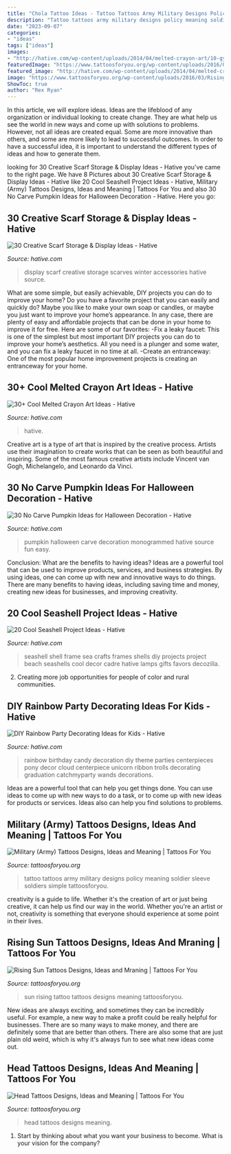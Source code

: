 ```yaml
---
title: "Chola Tattoo Ideas - Tattoo Tattoos Army Military Designs Policy Meaning Soldier Sleeve Soldiers Simple Tattoosforyou"
description: "Tattoo tattoos army military designs policy meaning soldier sleeve soldiers simple tattoosforyou"
date: "2023-09-07"
categories:
- "ideas"
tags: ["ideas"]
images:
- "http://hative.com/wp-content/uploads/2014/04/melted-crayon-art/10-gymnastics.jpg"
featuredImage: "https://www.tattoosforyou.org/wp-content/uploads/2016/05/Head-Tattoos.jpg"
featured_image: "http://hative.com/wp-content/uploads/2014/04/melted-crayon-art/10-gymnastics.jpg"
image: "https://www.tattoosforyou.org/wp-content/uploads/2016/03/Rising-Sun-Tattoo-Images.jpg"
ShowToc: true
author: "Rex Ryan"
---
```



In this article, we will explore ideas. Ideas are the lifeblood of any organization or individual looking to create change. They are what help us see the world in new ways and come up with solutions to problems. However, not all ideas are created equal. Some are more innovative than others, and some are more likely to lead to successful outcomes. In order to have a successful idea, it is important to understand the different types of ideas and how to generate them.

	

		
looking for 30 Creative Scarf Storage &amp; Display Ideas - Hative you've came to the right page. We have 8 Pictures about 30 Creative Scarf Storage &amp; Display Ideas - Hative like 20 Cool Seashell Project Ideas - Hative, Military (Army) Tattoos Designs, Ideas and Meaning | Tattoos For You and also 30 No Carve Pumpkin Ideas for Halloween Decoration - Hative. Here you go:
		
    
## 30 Creative Scarf Storage &amp; Display Ideas - Hative

<img loading=lazy src="https://hative.com/wp-content/uploads/2015/03/scarf-storage-ideas/5-creative-scarf-storage-and-display-ideas.jpg" onerror="this.onerror=null;this.src='https://tse3.mm.bing.net/th?id=OIP.C7vsjFHEckY2RiPxWHCaIwHaOn&amp;pid=15.1';" alt="30 Creative Scarf Storage &amp; Display Ideas - Hative">

_Source: hative.com_

>display scarf creative storage scarves winter accessories hative source. 

	

What are some simple, but easily achievable, DIY projects you can do to improve your home?
Do you have a favorite project that you can easily and quickly do? Maybe you like to make your own soap or candles, or maybe you just want to improve your home’s appearance. In any case, there are plenty of easy and affordable projects that can be done in your home to improve it for free. Here are some of our favorites: 
-Fix a leaky faucet: This is one of the simplest but most important DIY projects you can do to improve your home’s aesthetics. All you need is a plunger and some water, and you can fix a leaky faucet in no time at all. 
-Create an entranceway: One of the most popular home improvement projects is creating an entranceway for your home.

    
## 30+ Cool Melted Crayon Art Ideas - Hative

<img loading=lazy src="http://hative.com/wp-content/uploads/2014/04/melted-crayon-art/10-gymnastics.jpg" onerror="this.onerror=null;this.src='https://tse1.mm.bing.net/th?id=OIP.znXxIh5UvBw51Ktxt235XgHaJ4&amp;pid=15.1';" alt="30+ Cool Melted Crayon Art Ideas - Hative">

_Source: hative.com_

>hative. 

	

Creative art is a type of art that is inspired by the creative process. Artists use their imagination to create works that can be seen as both beautiful and inspiring. Some of the most famous creative artists include Vincent van Gogh, Michelangelo, and Leonardo da Vinci.

    
## 30 No Carve Pumpkin Ideas For Halloween Decoration - Hative

<img loading=lazy src="https://hative.com/wp-content/uploads/2014/10/no-carve-pumpkin-ideas/3-monogrammed-pumpkin.jpg" onerror="this.onerror=null;this.src='https://tse4.mm.bing.net/th?id=OIP.RLIi6r2IJL7LTAVcIEY5kwHaJ4&amp;pid=15.1';" alt="30 No Carve Pumpkin Ideas for Halloween Decoration - Hative">

_Source: hative.com_

>pumpkin halloween carve decoration monogrammed hative source fun easy. 

	

Conclusion: What are the benefits to having ideas?
Ideas are a powerful tool that can be used to improve products, services, and business strategies. By using ideas, one can come up with new and innovative ways to do things. There are many benefits to having ideas, including saving time and money, creating new ideas for businesses, and improving creativity.

    
## 20 Cool Seashell Project Ideas - Hative

<img loading=lazy src="https://hative.com/wp-content/uploads/2014/12/seashell-project-ideas/11-sea-shell-photo-frame.jpg" onerror="this.onerror=null;this.src='https://tse4.mm.bing.net/th?id=OIP.zg4oFNNHPHchdF10OVI2mQHaJ4&amp;pid=15.1';" alt="20 Cool Seashell Project Ideas - Hative">

_Source: hative.com_

>seashell shell frame sea crafts frames shells diy projects project beach seashells cool decor cadre hative lamps gifts favors decozilla. 

	

2. Creating more job opportunities for people of color and rural communities. 

    
## DIY Rainbow Party Decorating Ideas For Kids - Hative

<img loading=lazy src="https://hative.com/wp-content/uploads/2014/11/diy-rainbow-party-decorating-ideas/4-candy-decoration.jpg" onerror="this.onerror=null;this.src='https://tse2.mm.bing.net/th?id=OIP.GfTxgQhCKywEmuWykiSTCAHaLG&amp;pid=15.1';" alt="DIY Rainbow Party Decorating Ideas for Kids - Hative">

_Source: hative.com_

>rainbow birthday candy decoration diy theme parties centerpieces pony decor cloud centerpiece unicorn ribbon trolls decorating graduation catchmyparty wands decorations. 

	

Ideas are a powerful tool that can help you get things done. You can use ideas to come up with new ways to do a task, or to come up with new ideas for products or services. Ideas also can help you find solutions to problems.

    
## Military (Army) Tattoos Designs, Ideas And Meaning | Tattoos For You

<img loading=lazy src="http://www.tattoosforyou.org/wp-content/uploads/2013/10/US-Army-Tattoo-Designs-769x1024.jpg" onerror="this.onerror=null;this.src='https://tse4.mm.bing.net/th?id=OIP.knRZP6WWleOpMJ7XZMFIagHaJ3&amp;pid=15.1';" alt="Military (Army) Tattoos Designs, Ideas and Meaning | Tattoos For You">

_Source: tattoosforyou.org_

>tattoo tattoos army military designs policy meaning soldier sleeve soldiers simple tattoosforyou. 

	

creativity is a guide to life. Whether it's the creation of art or just being creative, it can help us find our way in the world. Whether you're an artist or not, creativity is something that everyone should experience at some point in their lives.

    
## Rising Sun Tattoos Designs, Ideas And Mraning | Tattoos For You

<img loading=lazy src="https://www.tattoosforyou.org/wp-content/uploads/2016/03/Rising-Sun-Tattoo-Images.jpg" onerror="this.onerror=null;this.src='https://tse2.mm.bing.net/th?id=OIP.bYaVkymKye83oVvQLFRJkAHaNr&amp;pid=15.1';" alt="Rising Sun Tattoos Designs, Ideas and Mraning | Tattoos For You">

_Source: tattoosforyou.org_

>sun rising tattoo tattoos designs meaning tattoosforyou. 

	

New ideas are always exciting, and sometimes they can be incredibly useful. For example, a new way to make a profit could be really helpful for businesses. There are so many ways to make money, and there are definitely some that are better than others. There are also some that are just plain old weird, which is why it's always fun to see what new ideas come out.

    
## Head Tattoos Designs, Ideas And Meaning | Tattoos For You

<img loading=lazy src="https://www.tattoosforyou.org/wp-content/uploads/2016/05/Head-Tattoos.jpg" onerror="this.onerror=null;this.src='https://tse4.mm.bing.net/th?id=OIP.1-fnfHRID0z5mrx7jW4JYwHaLH&amp;pid=15.1';" alt="Head Tattoos Designs, Ideas and Meaning | Tattoos For You">

_Source: tattoosforyou.org_

>head tattoos designs meaning. 

	

1) Start by thinking about what you want your business to become. What is your vision for the company?


